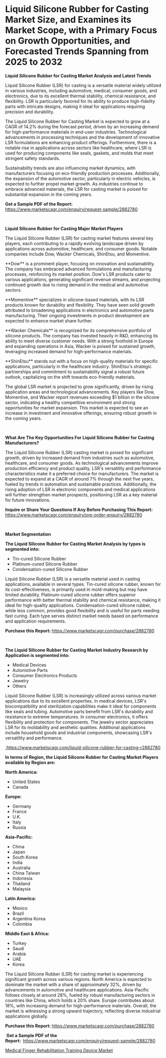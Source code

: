 <p><h1>Liquid Silicone Rubber for Casting Market Size, and Examines its Market Scope, with a Primary Focus on Growth Opportunities, and Forecasted Trends Spanning from 2025 to 2032</h1></p><p><strong>Liquid Silicone Rubber for Casting Market Analysis and Latest Trends</strong></p>
<p><p>Liquid Silicone Rubber (LSR) for casting is a versatile material widely utilized in various industries, including automotive, medical, consumer goods, and electronics, due to its excellent thermal stability, chemical resistance, and flexibility. LSR is particularly favored for its ability to produce high-fidelity parts with intricate designs, making it ideal for applications requiring precision and durability. </p><p>The Liquid Silicone Rubber for Casting Market is expected to grow at a CAGR of 14.2% during the forecast period, driven by an increasing demand for high-performance materials in end-user industries. Technological advancements in processing techniques and the development of innovative LSR formulations are enhancing product offerings. Furthermore, there is a notable rise in applications across sectors like healthcare, where LSR is used for producing components like seals, gaskets, and molds that meet stringent safety standards. </p><p>Sustainability trends are also influencing market dynamics, with manufacturers focusing on eco-friendly production processes. Additionally, the expansion of the automotive sector, particularly in electric vehicles, is expected to further propel market growth. As industries continue to embrace advanced materials, the LSR for casting market is poised for substantial expansion in the coming years.</p></p>
<p><strong>Get a Sample PDF of the Report:&nbsp;</strong> <a href="https://www.marketscagr.com/enquiry/request-sample/2882780?utm_campaign=2393&utm_medium=2&utm_source=Github&utm_content=ia&utm_term=13032025&utm_id=liquid-silicone-rubber-for-casting">https://www.marketscagr.com/enquiry/request-sample/2882780</a></p>
<p>&nbsp;</p>
<p><strong>Liquid Silicone Rubber for Casting Major Market Players</strong></p>
<p><p>The Liquid Silicone Rubber (LSR) for casting market features several key players, each contributing to a rapidly evolving landscape driven by applications across automotive, healthcare, and consumer goods. Notable companies include Dow, Wacker Chemicals, ShinEtsu, and Momentive.</p><p>**Dow** is a prominent player, focusing on innovation and sustainability. The company has embraced advanced formulations and manufacturing processes, reinforcing its market position. Dow's LSR products cater to various applications, generating significant revenue streams, and projecting continued growth due to rising demand in the medical and automotive sectors.</p><p>**Momentive** specializes in silicone-based materials, with its LSR products known for durability and flexibility. They have seen solid growth attributed to broadening applications in electronics and automotive parts manufacturing. Their ongoing investments in product development are expected to enhance market share further.</p><p>**Wacker Chemicals** is recognized for its comprehensive portfolio of silicone products. The company has invested heavily in R&D, enhancing its ability to meet diverse customer needs. With a strong foothold in Europe and expanding operations in Asia, Wacker is poised for sustained growth, leveraging increased demand for high-performance materials.</p><p>**ShinEtsu** stands out with a focus on high-quality materials for specific applications, particularly in the healthcare industry. ShinEtsu's strategic partnerships and commitment to sustainability signal a robust future outlook, capitalizing on the shift towards eco-friendly materials.</p><p>The global LSR market is projected to grow significantly, driven by rising application areas and technological advancements. Key players like Dow, Momentive, and Wacker report revenues exceeding $1 billion in the silicone sector, indicating a healthy competitive environment and strong opportunities for market expansion. This market is expected to see an increase in investment and innovative offerings, ensuring robust growth in the coming years.</p></p>
<p>&nbsp;</p>
<p><strong>What Are The Key Opportunities For Liquid Silicone Rubber for Casting Manufacturers?</strong></p>
<p><p>The Liquid Silicone Rubber (LSR) casting market is poised for significant growth, driven by increased demand from industries such as automotive, healthcare, and consumer goods. As technological advancements improve production efficiency and product quality, LSR's versatility and performance characteristics make it a preferred choice for manufacturers. The market is expected to expand at a CAGR of around 7% through the next five years, fueled by trends in automation and sustainable practices. Additionally, the rising adoption of LSR in electronic components and medical applications will further strengthen market prospects, positioning LSR as a key material for future innovations.</p></p>
<p><strong>Inquire or Share Your Questions If Any Before Purchasing This Report:</strong> <a href="https://www.marketscagr.com/enquiry/pre-order-enquiry/2882780?utm_campaign=2393&utm_medium=2&utm_source=Github&utm_content=ia&utm_term=13032025&utm_id=liquid-silicone-rubber-for-casting">https://www.marketscagr.com/enquiry/pre-order-enquiry/2882780</a></p>
<p>&nbsp;</p>
<p><strong>Market Segmentation</strong></p>
<p><strong>The Liquid Silicone Rubber for Casting Market Analysis by types is segmented into:</strong></p>
<p><ul><li>Tin-cured Silicone Rubber</li><li>Platinum-cured Silicone Rubber</li><li>Condensation-cured Silicone Rubber</li></ul></p>
<p><p>Liquid Silicone Rubber (LSR) is a versatile material used in casting applications, available in several types. Tin-cured silicone rubber, known for its cost-effectiveness, is primarily used in mold-making but may have limited durability. Platinum-cured silicone rubber offers superior performance with better thermal stability and chemical resistance, making it ideal for high-quality applications. Condensation-cured silicone rubber, while less common, provides good flexibility and is useful for parts needing fast curing. Each type serves distinct market needs based on performance and application requirements.</p></p>
<p><strong>Purchase this Report:&nbsp;</strong><a href="https://www.marketscagr.com/purchase/2882780?utm_campaign=2393&utm_medium=2&utm_source=Github&utm_content=ia&utm_term=13032025&utm_id=liquid-silicone-rubber-for-casting">https://www.marketscagr.com/purchase/2882780</a></p>
<p>&nbsp;</p>
<p><strong>The Liquid Silicone Rubber for Casting Market Industry Research by Application is segmented into:</strong></p>
<p><ul><li>Medical Devices</li><li>Automotive Parts</li><li>Consumer Electronics Products</li><li>Jewelry</li><li>Others</li></ul></p>
<p><p>Liquid Silicone Rubber (LSR) is increasingly utilized across various market applications due to its excellent properties. In medical devices, LSR's biocompatibility and sterilization capabilities make it ideal for components like seals and tubing. Automotive parts benefit from LSR's durability and resistance to extreme temperatures. In consumer electronics, it offers flexibility and protection for components. The jewelry sector appreciates LSR for its moldability and aesthetic qualities. Additional applications include household goods and industrial components, showcasing LSR's versatility and performance.</p></p>
<p><a href="https://www.marketscagr.com/liquid-silicone-rubber-for-casting-r2882780?utm_campaign=2393&utm_medium=2&utm_source=Github&utm_content=ia&utm_term=13032025&utm_id=liquid-silicone-rubber-for-casting">&nbsp;https://www.marketscagr.com/liquid-silicone-rubber-for-casting-r2882780</a></p>
<p><strong>In terms of Region, the Liquid Silicone Rubber for Casting Market Players available by Region are:</strong></p>
<p>
    <p> <strong> North America: </strong>
        <ul>
            <li>United States</li>
            <li>Canada</li>
        </ul>
        </p> 
    <p> <strong> Europe: </strong>
        <ul>
            <li>Germany</li>
            <li>France</li>
            <li>U.K.</li>
            <li>Italy</li>
            <li>Russia</li>
        </ul>
        </p> 
    <p> <strong> Asia-Pacific: </strong>
        <ul>
            <li>China</li>
            <li>Japan</li>
            <li>South Korea</li>
            <li>India</li>
            <li>Australia</li>
            <li>China Taiwan</li>
            <li>Indonesia</li>
            <li>Thailand</li>
            <li>Malaysia</li>
        </ul>
        </p> 
    <p> <strong> Latin America: </strong>
        <ul>
            <li>Mexico</li>
            <li>Brazil</li>
            <li>Argentina Korea</li>
            <li>Colombia</li>
        </ul>
        </p> 
    <p> <strong> Middle East & Africa: </strong>
        <ul>
            <li>Turkey</li>
            <li>Saudi</li>
            <li>Arabia</li>
            <li>UAE</li>
            <li>Korea</li>
        </ul>
    </p>
    </p>
<p><p>The Liquid Silicone Rubber (LSR) for casting market is experiencing significant growth across various regions. North America is expected to dominate the market with a share of approximately 32%, driven by advancements in automotive and healthcare applications. Asia-Pacific follows closely at around 28%, fueled by robust manufacturing sectors in countries like China, which holds a 20% share. Europe contributes about 18%, with increasing demand for high-performance materials. Overall, the market is witnessing a strong upward trajectory, reflecting diverse industrial applications globally.</p></p>
<p><strong>Purchase this Report: </strong><a href="https://www.marketscagr.com/purchase/2882780?utm_campaign=2393&utm_medium=2&utm_source=Github&utm_content=ia&utm_term=13032025&utm_id=liquid-silicone-rubber-for-casting">https://www.marketscagr.com/purchase/2882780</a></p>
<p>&nbsp;<strong>Get a Sample PDF of the Report:&nbsp;&nbsp;</strong><a href="https://www.marketscagr.com/enquiry/request-sample/2882780?utm_campaign=2393&utm_medium=2&utm_source=Github&utm_content=ia&utm_term=13032025&utm_id=liquid-silicone-rubber-for-casting">https://www.marketscagr.com/enquiry/request-sample/2882780</a></p>
<p><strong></strong></p>
<p><p><a href="https://github.com/sca704osol/Market-Research-Report-List-1/blob/main/medical-finger-rehabilitation-training-device-market.md?utm_campaign=2393&utm_medium=2&utm_source=Github&utm_content=ia&utm_term=13032025&utm_id=liquid-silicone-rubber-for-casting">Medical Finger Rehabilitation Training Device Market</a></p></p>